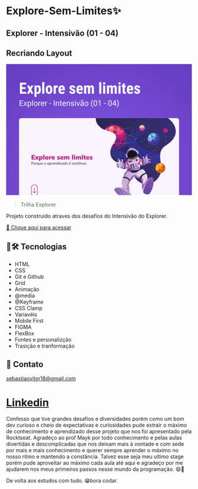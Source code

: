 # Explore-Sem-Limites✨

## Explorer - Intensivão (01 - 04)
## Recriando Layout

![preview](/Capa.png)

> Trilha Explorer

Projeto construido atraves dos desafios do Intensivão do Explorer.

 [🔗 Clique aqui para acessar](https://sebastiao-vitor.github.io/Desafio-Explore-sem-limites/)

## 🧰🛠️ Tecnologias

- HTML
- CSS
- Git e Github
- Grid
- Animação
- @media
- @Keyframe
- CSS Clamp
- Variavéis
- Mobile First
- FIGMA
- FlexBox
- Fontes e personalizção
- Trasição e tranformação

## 💛 Contato

sebastiaovitor18@gmail.com

[Linkedin](https://www.linkedin.com/in/sebastião-vitor-7a2870106/)
=======

Confesso que tive grandes desafios e diversidades porém como um bom dev curioso e cheio de expectativas e curiosidades
pude extrair o máximo de conhecimento e aprendizado desse projeto que nos foi apresentado pela Rocktseat.
Agradeço ao prof Mayk por todo conhecimento e pelas aulas divertidas e descomplicadas que nos deixam mais à vontade e
com sede por mais e mais conhecimento e querer sempre aprender o máximo no nosso ritmo e mantendo a constância.
Talvez esse seja meu ultimo stage porém pude aproveitar ao máximo cada aula até aqui e agradeço por me ajudarem nos meus primeiros passos nesse mundo da programação. 😄👾

De volta aos estudos com tudo.
😁bora codar.
